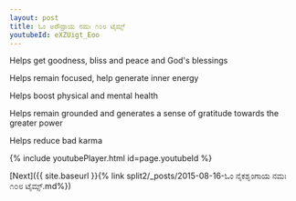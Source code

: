 ```yaml
---
layout: post
title: ಓಂ ಅರೌದ್ರಾಯ ನಮಃ ೧೦೮ ಟೈಮ್ಸ್
youtubeId: eXZUigt_Eoo
---
```

 
 
Helps get goodness, bliss and peace and God's blessings
 
Helps remain focused, help generate inner energy 
 
Helps boost physical and mental health 
 
Helps remain grounded and generates a sense of gratitude towards the greater power 
 
Helps reduce bad karma
 
 
 
 


{% include youtubePlayer.html id=page.youtubeId %}
 
[Next]({{ site.baseurl }}{% link  split2/_posts/2015-08-16-ಓಂ ನೈಕಶೃಂಗಾಯ ನಮಃ ೧೦೮ ಟೈಮ್ಸ್.md%})
 
